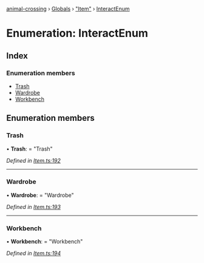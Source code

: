 [animal-crossing](../README.md) › [Globals](../globals.md) › ["Item"](../modules/_item_.md) › [InteractEnum](_item_.interactenum.md)

# Enumeration: InteractEnum

## Index

### Enumeration members

* [Trash](_item_.interactenum.md#trash)
* [Wardrobe](_item_.interactenum.md#wardrobe)
* [Workbench](_item_.interactenum.md#workbench)

## Enumeration members

###  Trash

• **Trash**: = "Trash"

*Defined in [Item.ts:192](https://github.com/Norviah/animal-crossing/blob/e332c53/module/types/Item.ts#L192)*

___

###  Wardrobe

• **Wardrobe**: = "Wardrobe"

*Defined in [Item.ts:193](https://github.com/Norviah/animal-crossing/blob/e332c53/module/types/Item.ts#L193)*

___

###  Workbench

• **Workbench**: = "Workbench"

*Defined in [Item.ts:194](https://github.com/Norviah/animal-crossing/blob/e332c53/module/types/Item.ts#L194)*
